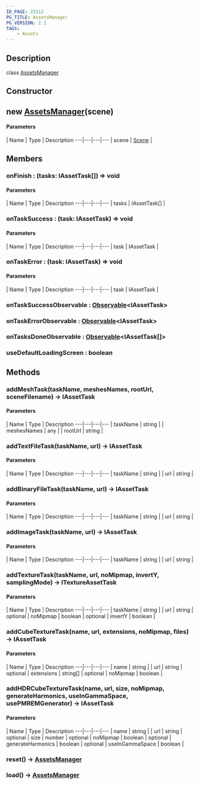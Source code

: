 ```yaml
---
ID_PAGE: 25312
PG_TITLE: AssetsManager
PG_VERSION: 2.1
TAGS:
    - Assets
---
```

## Description

class [AssetsManager](/classes/3.1/AssetsManager)



## Constructor

## new [AssetsManager](/classes/3.1/AssetsManager)(scene)



#### Parameters
 | Name | Type | Description
---|---|---|---
 | scene | [Scene](/classes/3.1/Scene) | 

## Members

### onFinish : (tasks: IAssetTask[]) =&gt; void



#### Parameters
 | Name | Type | Description
---|---|---|---
 | tasks | IAssetTask[] | 

### onTaskSuccess : (task: IAssetTask) =&gt; void



#### Parameters
 | Name | Type | Description
---|---|---|---
 | task | IAssetTask | 

### onTaskError : (task: IAssetTask) =&gt; void



#### Parameters
 | Name | Type | Description
---|---|---|---
 | task | IAssetTask | 

### onTaskSuccessObservable : [Observable](/classes/3.1/Observable)&lt;IAssetTask&gt;


### onTaskErrorObservable : [Observable](/classes/3.1/Observable)&lt;IAssetTask&gt;


### onTasksDoneObservable : [Observable](/classes/3.1/Observable)&lt;IAssetTask[]&gt;


### useDefaultLoadingScreen : boolean


## Methods

### addMeshTask(taskName, meshesNames, rootUrl, sceneFilename) &rarr; IAssetTask



#### Parameters
 | Name | Type | Description
---|---|---|---
 | taskName | string | 
 | meshesNames | any | 
 | rootUrl | string | 
### addTextFileTask(taskName, url) &rarr; IAssetTask



#### Parameters
 | Name | Type | Description
---|---|---|---
 | taskName | string | 
 | url | string | 
### addBinaryFileTask(taskName, url) &rarr; IAssetTask



#### Parameters
 | Name | Type | Description
---|---|---|---
 | taskName | string | 
 | url | string | 
### addImageTask(taskName, url) &rarr; IAssetTask



#### Parameters
 | Name | Type | Description
---|---|---|---
 | taskName | string | 
 | url | string | 
### addTextureTask(taskName, url, noMipmap, invertY, samplingMode) &rarr; ITextureAssetTask



#### Parameters
 | Name | Type | Description
---|---|---|---
 | taskName | string | 
 | url | string | 
optional | noMipmap | boolean | 
optional | invertY | boolean | 
### addCubeTextureTask(name, url, extensions, noMipmap, files) &rarr; IAssetTask



#### Parameters
 | Name | Type | Description
---|---|---|---
 | name | string | 
 | url | string | 
optional | extensions | string[] | 
optional | noMipmap | boolean | 
### addHDRCubeTextureTask(name, url, size, noMipmap, generateHarmonics, useInGammaSpace, usePMREMGenerator) &rarr; IAssetTask



#### Parameters
 | Name | Type | Description
---|---|---|---
 | name | string | 
 | url | string | 
optional | size | number | 
optional | noMipmap | boolean | 
optional | generateHarmonics | boolean | 
optional | useInGammaSpace | boolean | 
### reset() &rarr; [AssetsManager](/classes/3.1/AssetsManager)


### load() &rarr; [AssetsManager](/classes/3.1/AssetsManager)


